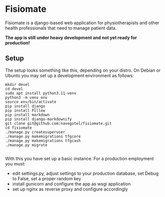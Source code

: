 # Fisiomate

Fisiomate is a django-based web application for physiotherapists and other health professionals
that need to manage patient data.

**The app is still under heavy development and not yet ready for production!**

## Setup

The setup looks something like this, depending on your distro. 
On Debian or Ubunto you may set up a development environment as follows:
```
mkdir devel
cd devel
sudo apt install python3.11-venv
python3 -m venv env
source env/bin/activate
pip install django
pip install Pillow
pip install markdown
pip install django-markdownify
git clone git@github.com:navegotel/fisiomate.git
cd fisiomate
./manage.py createsuperuser
./manage.py makemigrations tfgcore
./manage.py makemigrations tfgcash
./manage.py migrate
	
```

With this you have set up a basic instance. For a production employment you must:

- edit settings.py, adjust settings to your production database, set Debug to False, set a proper random key
- install gunicorn and configure the app as wsgi application
- set up nginx as reverse proxy and configure accordingly

